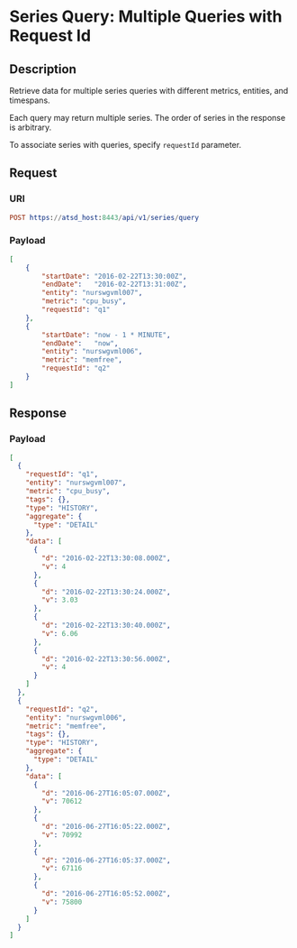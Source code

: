 # Series Query: Multiple Queries with Request Id

## Description

Retrieve data for multiple series queries with different metrics, entities, and timespans.

Each query may return multiple series. The order of series in the response is arbitrary.

To associate series with queries, specify `requestId` parameter.

## Request

### URI

```elm
POST https://atsd_host:8443/api/v1/series/query
```

### Payload

```json
[
    {
        "startDate": "2016-02-22T13:30:00Z",
        "endDate":   "2016-02-22T13:31:00Z",
        "entity": "nurswgvml007",
        "metric": "cpu_busy",
		"requestId": "q1"
    },
    {
        "startDate": "now - 1 * MINUTE",
        "endDate":   "now",
        "entity": "nurswgvml006",
        "metric": "memfree",
		"requestId": "q2"
    }
]
```

## Response

### Payload

```json
[
  {
    "requestId": "q1",
    "entity": "nurswgvml007",
    "metric": "cpu_busy",
    "tags": {},
    "type": "HISTORY",
    "aggregate": {
      "type": "DETAIL"
    },
    "data": [
      {
        "d": "2016-02-22T13:30:08.000Z",
        "v": 4
      },
      {
        "d": "2016-02-22T13:30:24.000Z",
        "v": 3.03
      },
      {
        "d": "2016-02-22T13:30:40.000Z",
        "v": 6.06
      },
      {
        "d": "2016-02-22T13:30:56.000Z",
        "v": 4
      }
    ]
  },
  {
    "requestId": "q2",
    "entity": "nurswgvml006",
    "metric": "memfree",
    "tags": {},
    "type": "HISTORY",
    "aggregate": {
      "type": "DETAIL"
    },
    "data": [
      {
        "d": "2016-06-27T16:05:07.000Z",
        "v": 70612
      },
      {
        "d": "2016-06-27T16:05:22.000Z",
        "v": 70992
      },
      {
        "d": "2016-06-27T16:05:37.000Z",
        "v": 67116
      },
      {
        "d": "2016-06-27T16:05:52.000Z",
        "v": 75800
      }
    ]
  }
]
```
